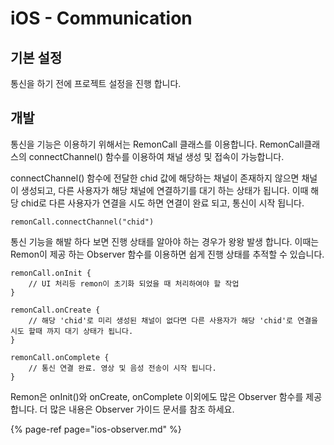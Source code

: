 # iOS - Communication

## 기본 설정

통신을 하기 전에 프로젝트 설정을 진행 합니다.

## 개발

통신을 기능은 이용하기 위해서는 RemonCall 클래스를 이용합니다. RemonCall클래스의 connectChannel\(\) 함수를 이용하여 채널 생성 및 접속이 가능합니다. 

connectChannel\(\) 함수에 전달한 chid 값에 해당하는 채널이 존재하지 않으면 채널이 생성되고, 다른 사용자가 해당 채널에 연결하기를 대기 하는 상태가 됩니다. 이때 해당 chid로 다른 사용자가 연결을 시도 하면 연결이 완료 되고, 통신이 시작 됩니다.

```
remonCall.connectChannel("chid")
```

통신 기능을 해발 하다 보면 진행 상태를 알아야 하는 경우가 왕왕 발생 합니다. 이때는 Remon이 제공 하는 Observer 함수를 이용하면 쉽게 진행 상태를 추적할 수 있습니다.

```text
remonCall.onInit {
    // UI 처리등 remon이 초기화 되었을 때 처리하여야 할 작업
}

remonCall.onCreate {
    // 해당 'chid'로 미리 생성된 채널이 없다면 다른 사용자가 해당 'chid'로 연결을 시도 할때 까지 대기 상태가 됩니다. 
}

remonCall.onComplete {
    // 통신 연결 완료. 영상 및 음성 전송이 시작 됩니다.
}
```

Remon은 onInit\(\)와 onCreate, onComplete 이외에도 많은 Observer 함수를 제공 합니다. 더 많은 내용은 Observer 가이드 문서를 참조 하세요.

{% page-ref page="ios-observer.md" %}



